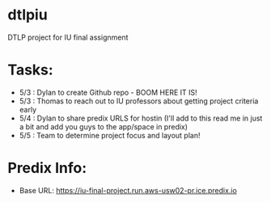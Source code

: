 # dtlpiu
DTLP project for IU final assignment

# Tasks:
- 5/3 : Dylan to create Github repo - BOOM HERE IT IS!
- 5/3 : Thomas to reach out to IU professors about getting project criteria early
- 5/4 : Dylan to share predix URLS for hostin (I'll add to this read me in just a bit and add you guys to the app/space in predix)
- 5/5 : Team to determine project focus and layout plan!

# Predix Info:
- Base URL: https://iu-final-project.run.aws-usw02-pr.ice.predix.io

